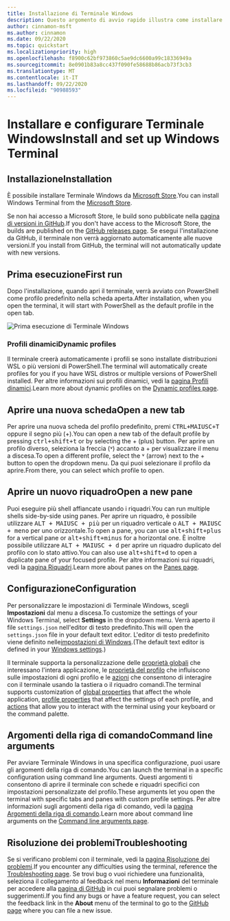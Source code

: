 ```yaml
---
title: Installazione di Terminale Windows
description: Questo argomento di avvio rapido illustra come installare ed eseguire Terminale Windows.
author: cinnamon-msft
ms.author: cinnamon
ms.date: 09/22/2020
ms.topic: quickstart
ms.localizationpriority: high
ms.openlocfilehash: f8900c62bf973860c5ae9dc6600a99c18336949a
ms.sourcegitcommit: 8e0901b83a8cc437f090fe58688b86acb73f3cb3
ms.translationtype: MT
ms.contentlocale: it-IT
ms.lasthandoff: 09/22/2020
ms.locfileid: "90988593"
---
```

# <a name="install-and-set-up-windows-terminal"></a><span data-ttu-id="c3a01-103">Installare e configurare Terminale Windows</span><span class="sxs-lookup"><span data-stu-id="c3a01-103">Install and set up Windows Terminal</span></span>

## <a name="installation"></a><span data-ttu-id="c3a01-104">Installazione</span><span class="sxs-lookup"><span data-stu-id="c3a01-104">Installation</span></span>

<span data-ttu-id="c3a01-105">È possibile installare Terminale Windows da [Microsoft Store](https://aka.ms/terminal).</span><span class="sxs-lookup"><span data-stu-id="c3a01-105">You can install Windows Terminal from the [Microsoft Store](https://aka.ms/terminal).</span></span>

<span data-ttu-id="c3a01-106">Se non hai accesso a Microsoft Store, le build sono pubblicate nella [pagina di versioni in GitHub](https://github.com/microsoft/terminal/releases).</span><span class="sxs-lookup"><span data-stu-id="c3a01-106">If you don't have access to the Microsoft Store, the builds are published on the [GitHub releases page](https://github.com/microsoft/terminal/releases).</span></span> <span data-ttu-id="c3a01-107">Se esegui l'installazione da GitHub, il terminale non verrà aggiornato automaticamente alle nuove versioni.</span><span class="sxs-lookup"><span data-stu-id="c3a01-107">If you install from GitHub, the terminal will not automatically update with new versions.</span></span>

## <a name="first-run"></a><span data-ttu-id="c3a01-108">Prima esecuzione</span><span class="sxs-lookup"><span data-stu-id="c3a01-108">First run</span></span>

<span data-ttu-id="c3a01-109">Dopo l'installazione, quando apri il terminale, verrà avviato con PowerShell come profilo predefinito nella scheda aperta.</span><span class="sxs-lookup"><span data-stu-id="c3a01-109">After installation, when you open the terminal, it will start with PowerShell as the default profile in the open tab.</span></span>

![Prima esecuzione di Terminale Windows](./images/first-run.png)

### <a name="dynamic-profiles"></a><span data-ttu-id="c3a01-111">Profili dinamici</span><span class="sxs-lookup"><span data-stu-id="c3a01-111">Dynamic profiles</span></span>

<span data-ttu-id="c3a01-112">Il terminale creerà automaticamente i profili se sono installate distribuzioni WSL o più versioni di PowerShell.</span><span class="sxs-lookup"><span data-stu-id="c3a01-112">The terminal will automatically create profiles for you if you have WSL distros or multiple versions of PowerShell installed.</span></span> <span data-ttu-id="c3a01-113">Per altre informazioni sui profili dinamici, vedi la [pagina Profili dinamici](./dynamic-profiles.md).</span><span class="sxs-lookup"><span data-stu-id="c3a01-113">Learn more about dynamic profiles on the [Dynamic profiles page](./dynamic-profiles.md).</span></span>

## <a name="open-a-new-tab"></a><span data-ttu-id="c3a01-114">Aprire una nuova scheda</span><span class="sxs-lookup"><span data-stu-id="c3a01-114">Open a new tab</span></span>

<span data-ttu-id="c3a01-115">Per aprire una nuova scheda del profilo predefinito, premi <kbd>CTRL+MAIUSC+T</kbd> oppure il segno più (+).</span><span class="sxs-lookup"><span data-stu-id="c3a01-115">You can open a new tab of the default profile by pressing <kbd>ctrl+shift+t</kbd> or by selecting the + (plus) button.</span></span> <span data-ttu-id="c3a01-116">Per aprire un profilo diverso, seleziona la freccia (˅) accanto a + per visualizzare il menu a discesa.</span><span class="sxs-lookup"><span data-stu-id="c3a01-116">To open a different profile, select the ˅ (arrow) next to the + button to open the dropdown menu.</span></span> <span data-ttu-id="c3a01-117">Da qui puoi selezionare il profilo da aprire.</span><span class="sxs-lookup"><span data-stu-id="c3a01-117">From there, you can select which profile to open.</span></span>

## <a name="open-a-new-pane"></a><span data-ttu-id="c3a01-118">Aprire un nuovo riquadro</span><span class="sxs-lookup"><span data-stu-id="c3a01-118">Open a new pane</span></span>

<span data-ttu-id="c3a01-119">Puoi eseguire più shell affiancate usando i riquadri.</span><span class="sxs-lookup"><span data-stu-id="c3a01-119">You can run multiple shells side-by-side using panes.</span></span> <span data-ttu-id="c3a01-120">Per aprire un riquadro, è possibile utilizzare <kbd>ALT + MAIUSC + più</kbd> per un riquadro verticale o <kbd>ALT + MAIUSC + meno</kbd> per uno orizzontale.</span><span class="sxs-lookup"><span data-stu-id="c3a01-120">To open a pane, you can use <kbd>alt+shift+plus</kbd> for a vertical pane or <kbd>alt+shift+minus</kbd> for a horizontal one.</span></span> <span data-ttu-id="c3a01-121">È inoltre possibile utilizzare <kbd>ALT + MAIUSC + d</kbd> per aprire un riquadro duplicato del profilo con lo stato attivo.</span><span class="sxs-lookup"><span data-stu-id="c3a01-121">You can also use <kbd>alt+shift+d</kbd> to open a duplicate pane of your focused profile.</span></span> <span data-ttu-id="c3a01-122">Per altre informazioni sui riquadri, vedi la [pagina Riquadri](./panes.md).</span><span class="sxs-lookup"><span data-stu-id="c3a01-122">Learn more about panes on the [Panes page](./panes.md).</span></span>

## <a name="configuration"></a><span data-ttu-id="c3a01-123">Configurazione</span><span class="sxs-lookup"><span data-stu-id="c3a01-123">Configuration</span></span>

<span data-ttu-id="c3a01-124">Per personalizzare le impostazioni di Terminale Windows, scegli **Impostazioni** dal menu a discesa.</span><span class="sxs-lookup"><span data-stu-id="c3a01-124">To customize the settings of your Windows Terminal, select **Settings** in the dropdown menu.</span></span> <span data-ttu-id="c3a01-125">Verrà aperto il file `settings.json` nell'editor di testo predefinito.</span><span class="sxs-lookup"><span data-stu-id="c3a01-125">This will open the `settings.json` file in your default text editor.</span></span> <span data-ttu-id="c3a01-126">L'editor di testo predefinito viene definito nelle[impostazioni di Windows](ms-settings:defaultapps).</span><span class="sxs-lookup"><span data-stu-id="c3a01-126">(The default text editor is defined in your [Windows settings](ms-settings:defaultapps).)</span></span>

<span data-ttu-id="c3a01-127">Il terminale supporta la personalizzazione delle [proprietà globali](./customize-settings/global-settings.md) che interessano l'intera applicazione, le [proprietà del profilo](./customize-settings/profile-settings.md) che influiscono sulle impostazioni di ogni profilo e le [azioni](./customize-settings/actions.md) che consentono di interagire con il terminale usando la tastiera o il riquadro comandi.</span><span class="sxs-lookup"><span data-stu-id="c3a01-127">The terminal supports customization of [global properties](./customize-settings/global-settings.md) that affect the whole application, [profile properties](./customize-settings/profile-settings.md) that affect the settings of each profile, and [actions](./customize-settings/actions.md) that allow you to interact with the terminal using your keyboard or the command palette.</span></span>

## <a name="command-line-arguments"></a><span data-ttu-id="c3a01-128">Argomenti della riga di comando</span><span class="sxs-lookup"><span data-stu-id="c3a01-128">Command line arguments</span></span>

<span data-ttu-id="c3a01-129">Per avviare Terminale Windows in una specifica configurazione, puoi usare gli argomenti della riga di comando.</span><span class="sxs-lookup"><span data-stu-id="c3a01-129">You can launch the terminal in a specific configuration using command line arguments.</span></span> <span data-ttu-id="c3a01-130">Questi argomenti ti consentono di aprire il terminale con schede e riquadri specifici con impostazioni personalizzate del profilo.</span><span class="sxs-lookup"><span data-stu-id="c3a01-130">These arguments let you open the terminal with specific tabs and panes with custom profile settings.</span></span> <span data-ttu-id="c3a01-131">Per altre informazioni sugli argomenti della riga di comando, vedi la [pagina Argomenti della riga di comando](./command-line-arguments.md).</span><span class="sxs-lookup"><span data-stu-id="c3a01-131">Learn more about command line arguments on the [Command line arguments page](./command-line-arguments.md).</span></span>

## <a name="troubleshooting"></a><span data-ttu-id="c3a01-132">Risoluzione dei problemi</span><span class="sxs-lookup"><span data-stu-id="c3a01-132">Troubleshooting</span></span>

<span data-ttu-id="c3a01-133">Se si verificano problemi con il terminale, vedi la [pagina Risoluzione dei problemi](./troubleshooting.md).</span><span class="sxs-lookup"><span data-stu-id="c3a01-133">If you encounter any difficulties using the terminal, reference the [Troubleshooting page](./troubleshooting.md).</span></span> <span data-ttu-id="c3a01-134">Se trovi bug o vuoi richiedere una funzionalità, seleziona il collegamento al feedback nel menu **Informazioni** del terminale per accedere alla [pagina di GitHub](https://github.com/microsoft/terminal) in cui puoi segnalare problemi o suggerimenti.</span><span class="sxs-lookup"><span data-stu-id="c3a01-134">If you find any bugs or have a feature request, you can select the feedback link in the **About** menu of the terminal to go to the [GitHub page](https://github.com/microsoft/terminal) where you can file a new issue.</span></span>

